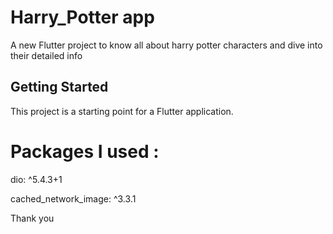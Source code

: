 # Harry_Potter app

A new Flutter project to know all about harry potter characters and dive into their detailed info

## Getting Started

This project is a starting point for a Flutter application.

# Packages I used :
dio: ^5.4.3+1

cached_network_image: ^3.3.1

Thank you




